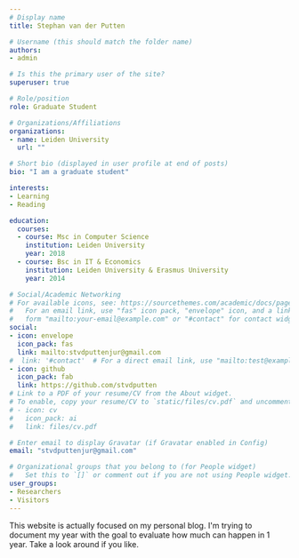 ```yaml
---
# Display name
title: Stephan van der Putten

# Username (this should match the folder name)
authors:
- admin

# Is this the primary user of the site?
superuser: true

# Role/position
role: Graduate Student

# Organizations/Affiliations
organizations:
- name: Leiden University
  url: ""

# Short bio (displayed in user profile at end of posts)
bio: "I am a graduate student"

interests:
- Learning
- Reading

education:
  courses:
  - course: Msc in Computer Science
    institution: Leiden University
    year: 2018 
  - course: Bsc in IT & Economics
    institution: Leiden University & Erasmus University
    year: 2014

# Social/Academic Networking
# For available icons, see: https://sourcethemes.com/academic/docs/page-builder/#icons
#   For an email link, use "fas" icon pack, "envelope" icon, and a link in the
#   form "mailto:your-email@example.com" or "#contact" for contact widget.
social:
- icon: envelope
  icon_pack: fas
  link: mailto:stvdputtenjur@gmail.com
#  link: '#contact'  # For a direct email link, use "mailto:test@example.org".
- icon: github
  icon_pack: fab
  link: https://github.com/stvdputten
# Link to a PDF of your resume/CV from the About widget.
# To enable, copy your resume/CV to `static/files/cv.pdf` and uncomment the lines below.
# - icon: cv
#   icon_pack: ai
#   link: files/cv.pdf

# Enter email to display Gravatar (if Gravatar enabled in Config)
email: "stvdputtenjur@gmail.com"

# Organizational groups that you belong to (for People widget)
#   Set this to `[]` or comment out if you are not using People widget.
user_groups:
- Researchers
- Visitors
---
```


This website is actually focused on my personal blog. I'm trying to document my year with the goal to evaluate how much can happen in 1 year. Take a look around if you like.
